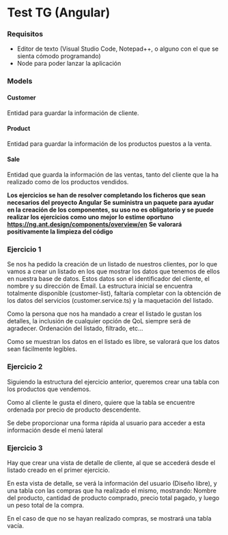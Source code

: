 # Test TG (Angular)

### Requisitos
* Editor de texto (Visual Studio Code, Notepad++, o alguno con el que se sienta cómodo programando)
* Node para poder lanzar la aplicación

### Models
#### Customer
Entidad para guardar la información de cliente.

#### Product
Entidad para guardar la información de los productos puestos a la venta.

#### Sale
Entidad que guarda la información de las ventas, tanto del cliente que la ha realizado como de los productos vendidos.

**Los ejercicios se han de resolver completando los ficheros que sean necesarios del proyecto Angular**
**Se suministra un paquete para ayudar en la creación de los componentes, su uso no es obligatorio y se puede realizar los ejercicios como uno mejor lo estime oportuno**
**https://ng.ant.design/components/overview/en**
**Se valorará positivamente la limpieza del código**

### Ejercicio 1
Se nos ha pedido la creación de un listado de nuestros clientes, por lo que vamos a crear un listado en los que mostrar los datos que tenemos de ellos en nuestra base de datos. Estos datos son el identificador del cliente, el nombre y su dirección de Email. La estructura inicial se encuentra totalmente disponible (customer-list), faltaría completar con la obtención de los datos del servicios (customer.service.ts) y la maquetación del listado.

Como la persona que nos ha mandado a crear el listado le gustan los detalles, la inclusión de cualquier opción de QoL siempre será de agradecer. Ordenación del listado, filtrado, etc...

Como se muestran los datos en el listado es libre, se valorará que los datos sean fácilmente legibles.

### Ejercicio 2
Siguiendo la estructura del ejercicio anterior, queremos crear una tabla con los productos que vendemos.

Como al cliente le gusta el dinero, quiere que la tabla se encuentre ordenada por precio de producto descendente.

Se debe proporcionar una forma rápida al usuario para acceder a esta información desde el menú lateral

### Ejercicio 3
Hay que crear una vista de detalle de cliente, al que se accederá desde el listado creado en el primer ejercicio.

En esta vista de detalle, se verá la información del usuario (Diseño libre), y una tabla con las compras que ha realizado el mismo, mostrando: Nombre del producto, cantidad de producto comprado, precio total pagado, y luego un peso total de la compra.

En el caso de que no se hayan realizado compras, se mostrará una tabla vacía.
